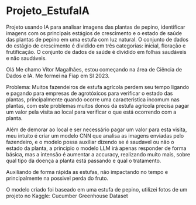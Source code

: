 # Projeto_EstufaIA
Projeto usando IA para analisar imagens das plantas de pepino, identificar imagens com os principais estágios de crescimento e o estado de saúde das plantas de pepino em uma estufa com luz natural. O conjunto de dados do estágio de crescimento é dividido em três categorias: inicial, floração e frutificação. O conjunto de dados de saúde é dividido em folhas saudáveis ​​e não saudáveis.

Olá Me chamo Vitor Magalhães, estou começando na área de Ciência de Dados e IA. Me formei na Fiap em SI 2023.

Problema: Muitos fazendeiros de estufa agrícola perdem seu tempo ligando e pagando para empresas de agrotóxicos para verificar o estado das plantas, principalmente quando ocorre uma caracteristica incomum nas plantas, com este problemas muitos donos da estufa agrícola precisa pagar um valor pela visita ao local para verificar o que está ocorrendo com a planta.

Além de demorar ao local e ser necessário pagar um valor para esta visita, meu intuito é criar um modelo CNN que analisa as imagens enviadas pelo fazendeiro, e o modelo possa auxiliar dizendo se é saudavel ou não o estado da planta, a principio o modelo LLM irá apenas responder de forma básica, mas a intensão é aumentar a accuracy, realizando muito mais, sobre qual tipo da doença a planta está passando e qual o tratamento.

Auxiliando de forma rápida as estufas, não impactando no tempo e principalmente na possivel perda do fruto.

O modelo criado foi baseado em uma estufa de pepino, utilizei fotos de um projeto no Kaggle: Cucumber Greenhouse Dataset
